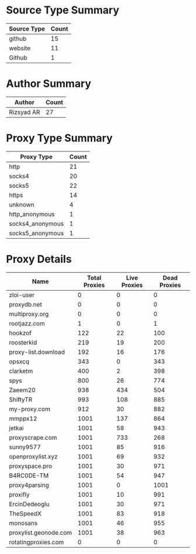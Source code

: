 # Source Type Summary

| Source Type | Count |
|-------------|-------|
| github | 15 |
| website | 11 |
| Github | 1 |


# Author Summary

| Author | Count |
|--------|-------|
| Rizsyad AR | 27 |


# Proxy Type Summary

| Proxy Type | Count |
|------------|-------|
| http | 21 |
| socks4 | 20 |
| socks5 | 22 |
| https | 14 |
| unknown | 4 |
| http_anonymous | 1 |
| socks4_anonymous | 1 |
| socks5_anonymous | 1 |


# Proxy Details

| Name | Total Proxies | Live Proxies | Dead Proxies |
|------|---------------|--------------|---------------|
| zloi-user | 0 | 0 | 0 |
| proxydb.net | 0 | 0 | 0 |
| multiproxy.org | 0 | 0 | 0 |
| rootjazz.com | 1 | 0 | 1 |
| hookzof | 122 | 22 | 100 |
| roosterkid | 219 | 19 | 200 |
| proxy-list.download | 192 | 16 | 176 |
| opsxcq | 343 | 0 | 343 |
| clarketm | 400 | 2 | 398 |
| spys | 800 | 26 | 774 |
| Zaeem20 | 938 | 434 | 504 |
| ShiftyTR | 993 | 108 | 885 |
| my-proxy.com | 912 | 30 | 882 |
| mmppx12 | 1001 | 137 | 864 |
| jetkai | 1001 | 58 | 943 |
| proxyscrape.com | 1001 | 733 | 268 |
| sunny9577 | 1001 | 85 | 916 |
| openproxylist.xyz | 1001 | 69 | 932 |
| proxyspace.pro | 1001 | 30 | 971 |
| B4RC0DE-TM | 1001 | 54 | 947 |
| proxy4parsing | 1001 | 0 | 1001 |
| proxifly | 1001 | 10 | 991 |
| ErcinDedeoglu | 1001 | 30 | 971 |
| TheSpeedX | 1001 | 83 | 918 |
| monosans | 1001 | 46 | 955 |
| proxylist.geonode.com | 1001 | 38 | 963 |
| rotatingproxies.com | 0 | 0 | 0 |
